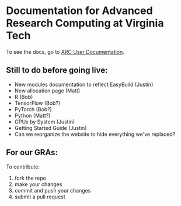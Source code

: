 # Documentation for Advanced Research Computing at Virginia Tech

To see the docs, go to [ARC User Documentation](https://arc-rtd.readthedocs.io/en/latest/index.html).

## Still to do before going live:

* New modules documentation to reflect EasyBuild (Justin)
* New allocation page (Matt)
* R (Bob)
* TensorFlow (Bob?)
* PyTorch (Bob?)
* Python (Matt?)
* GPUs by System (Justin)
* Getting Started Guide (Justin)
* Can we reorganize the website to hide everything we've replaced?

## For our GRAs:

To contribute:

1. fork the repo 
2. make your changes
3. commit and push your changes
4. submit a pull request

